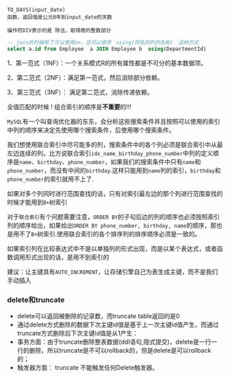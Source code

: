 ```mysql
TO_DAYS(input_date)
函数，返回值是公元0年到input_date的天数	
```

```
操作符DIV表示的是 除法，取得商的整数部分
```

```sql
-- join的时候除了可以使用on，还可以使用｀using(同名的列的名称)｀这种方式
select a.id from Employee  a JOIN Employee b  using(DepartmentId) 
```



1、第一范式（1NF）：一个关系模式R的所有属性都是不可分的基本数据项。

2、第二范式（2NF）：满足第一范式，然后消除部分依赖。

3、第三范式（3NF）： 满足第二范式，消除传递依赖。



全值匹配的时候 !   组合索引的顺序是**不重要**的!!!

`MySQL`有一个叫查询优化器的东东，会分析这些搜索条件并且按照可以使用的索引中列的顺序来决定先使用哪个搜索条件，后使用哪个搜索条件。

我们想使用联合索引中尽可能多的列，搜索条件中的各个列必须是联合索引中从最左边连续的列。比方说联合索引`idx_name_birthday_phone_number`中列的定义顺序是`name`、`birthday`、`phone_number`，如果我们的搜索条件中只有`name`和`phone_number`，而没有中间的`birthday`.这样只能用到`name`列的索引，`birthday`和`phone_number`的索引就用不上了.

如果对多个列同时进行范围查找的话，只有对索引最左边的那个列进行范围查找的时候才能用到`B+`树索引

对于`联合索引`有个问题需要注意，`ORDER BY`的子句后边的列的顺序也必须按照索引列的顺序给出，如果给出`ORDER BY phone_number, birthday, name`的顺序，那也是用不了`B+`树索引.使用联合索引的各个排序列的排序顺序必须是一致的。

如果索引列在比较表达式中不是以单独列的形式出现，而是以某个表达式，或者函数调用形式出现的话，是用不到索引的

建议：让主键具有`AUTO_INCREMENT`，让存储引擎自己为表生成主键，而不是我们手动插入 



### delete和truncate

- delete可以返回被删除的记录数，而truncate table返回的是0
- 通过delete方式删除的数据下次主键id值是基于上一次主键id值产生，而通过truncate方式删除后下次主键id值是从1产生：
- 事务方面：由于truncate删除整表数据(ddl语句,隐式提交)，delete是一行一行的删除，所以truncate是不可以rollback的，但是delete是可以rollback的；
- 触发器方面： truncate 不能触发任何Delete触发器。 